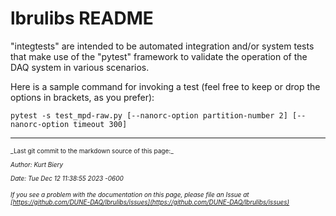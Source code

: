 # lbrulibs README
"integtests" are intended to be automated integration and/or system tests that make use of the
"pytest" framework to validate the operation of the DAQ system in various scenarios.

Here is a sample command for invoking a test (feel free to keep or drop the options in brackets, as you prefer):

```
pytest -s test_mpd-raw.py [--nanorc-option partition-number 2] [--nanorc-option timeout 300]
```


-----

<font size="1">
_Last git commit to the markdown source of this page:_


_Author: Kurt Biery_

_Date: Tue Dec 12 11:38:55 2023 -0600_

_If you see a problem with the documentation on this page, please file an Issue at [https://github.com/DUNE-DAQ/lbrulibs/issues](https://github.com/DUNE-DAQ/lbrulibs/issues)_
</font>
